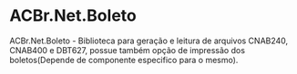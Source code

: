 ACBr.Net.Boleto
===============

ACBr.Net.Boleto - Biblioteca para geração e leitura de arquivos CNAB240, CNAB400 e DBT627, possue também opção de impressão dos boletos(Depende de componente especifico para o mesmo).
